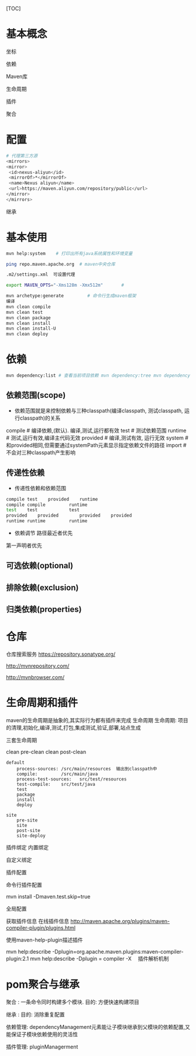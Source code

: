 
[TOC]

# 基本概念
坐标

依赖


Maven库


生命周期


插件

聚合

# 配置

```bash
# 代理第三方源
<mirrors>
<mirror>
 <id>nexus-aliyun</id>
 <mirrorOf>*</mirrorOf>
 <name>Nexus aliyun</name>
 <url>https://maven.aliyun.com/repository/public</url>
</mirror>
</mirrors>
```


继承
# 基本使用
```bash
mvn help:system    # 打印出所有java系统属性和环境变量

ping repo.maven.apache.org  # maven中央仓库

.m2/settings.xml  可设置代理

export MAVEN_OPTS="-Xms128m -Xmx512m"       # 

mvn archetype:generate         # 命令行生成maven框架
编译
mvn clean compile
mvn clean test
mvn clean package
mvn clean install
mvn clean install-U
mvn clean deploy

```

# 依赖

```bash
mvn dependency:list # 查看当前项目依赖 mvn dependency:tree mvn dependency:analyze

```

## 依赖范围(scope)

- 依赖范围就是来控制依赖与三种classpath(编译classpath, 测试classpath, 运行classpath)的关系

compile     # 编译依赖,(默认). 编译,测试,运行都有效
    test        # 测试依赖范围
    runtime     # 测试,运行有效,编译主代码无效
    provided    # 编译,测试有效, 运行无效
    system      # 和provided相同,但需要通过systemPath元素显示指定依赖文件的路径
    import      # 不会对三种classpath产生影响

## 传递性依赖

- 传递性依赖和依赖范围

```bash
compile	test	provided	runtime
compile	compile			runtime
test	test			test
provided	provided		provided	provided
runtime	runtime			runtime

```

- 依赖调节
路径最近者优先

第一声明者优先

## 可选依赖(optional)
## 排除依赖(exclusion)
## 归类依赖(properties)

# 仓库
仓库搜索服务
https://repository.sonatype.org/

http://mvnrepository.com/

http://mvnbrowser.com/

# 生命周期和插件
maven的生命周期是抽象的,其实际行为都有插件来完成
生命周期
生命周期: 项目的清理,初始化,编译,测试,打包,集成测试,验证,部署,站点生成

三套生命周期

clean
        pre-clean
        clean
        post-clean


    default
        process-sources: /src/main/resources  输出到classpath中
        compile:         /src/main/java
        process-test-sources:   src/test/resources
        test-compile:    src/test/java
        test
        package
        install
        deploy

    site
        pre-site
        site
        post-site
        site-deploy
插件绑定
内置绑定

自定义绑定

插件配置

命令行插件配置

mvn install -Dmaven.test.skip=true

全局配置

获取插件信息
在线插件信息
http://maven.apache.org/plugins/maven-compiler-plugin/plugins.html

使用maven-help-plugin描述插件

mvn help:describe -Dplugin=org.apache.maven.plugins:maven-compiler-plugin:2.1
mvn help:describe  -Dplugin = compiler -X
　插件解析机制

# pom聚合与继承
聚合 : 一条命令同时构建多个模块. 目的: 方便快速构建项目

继承 : 目的: 消除重复配置

依赖管理: dependencyManagement元素能让子模块继承到父模块的依赖配置,又能保证子模块依赖使用的灵活性

插件管理: pluginManagerment